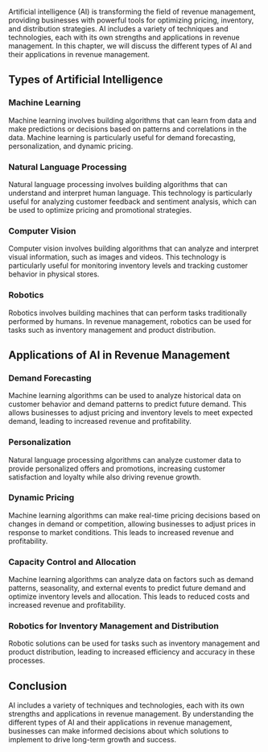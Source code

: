 
Artificial intelligence (AI) is transforming the field of revenue management, providing businesses with powerful tools for optimizing pricing, inventory, and distribution strategies. AI includes a variety of techniques and technologies, each with its own strengths and applications in revenue management. In this chapter, we will discuss the different types of AI and their applications in revenue management.

Types of Artificial Intelligence
--------------------------------

### Machine Learning

Machine learning involves building algorithms that can learn from data and make predictions or decisions based on patterns and correlations in the data. Machine learning is particularly useful for demand forecasting, personalization, and dynamic pricing.

### Natural Language Processing

Natural language processing involves building algorithms that can understand and interpret human language. This technology is particularly useful for analyzing customer feedback and sentiment analysis, which can be used to optimize pricing and promotional strategies.

### Computer Vision

Computer vision involves building algorithms that can analyze and interpret visual information, such as images and videos. This technology is particularly useful for monitoring inventory levels and tracking customer behavior in physical stores.

### Robotics

Robotics involves building machines that can perform tasks traditionally performed by humans. In revenue management, robotics can be used for tasks such as inventory management and product distribution.

Applications of AI in Revenue Management
----------------------------------------

### Demand Forecasting

Machine learning algorithms can be used to analyze historical data on customer behavior and demand patterns to predict future demand. This allows businesses to adjust pricing and inventory levels to meet expected demand, leading to increased revenue and profitability.

### Personalization

Natural language processing algorithms can analyze customer data to provide personalized offers and promotions, increasing customer satisfaction and loyalty while also driving revenue growth.

### Dynamic Pricing

Machine learning algorithms can make real-time pricing decisions based on changes in demand or competition, allowing businesses to adjust prices in response to market conditions. This leads to increased revenue and profitability.

### Capacity Control and Allocation

Machine learning algorithms can analyze data on factors such as demand patterns, seasonality, and external events to predict future demand and optimize inventory levels and allocation. This leads to reduced costs and increased revenue and profitability.

### Robotics for Inventory Management and Distribution

Robotic solutions can be used for tasks such as inventory management and product distribution, leading to increased efficiency and accuracy in these processes.

Conclusion
----------

AI includes a variety of techniques and technologies, each with its own strengths and applications in revenue management. By understanding the different types of AI and their applications in revenue management, businesses can make informed decisions about which solutions to implement to drive long-term growth and success.

